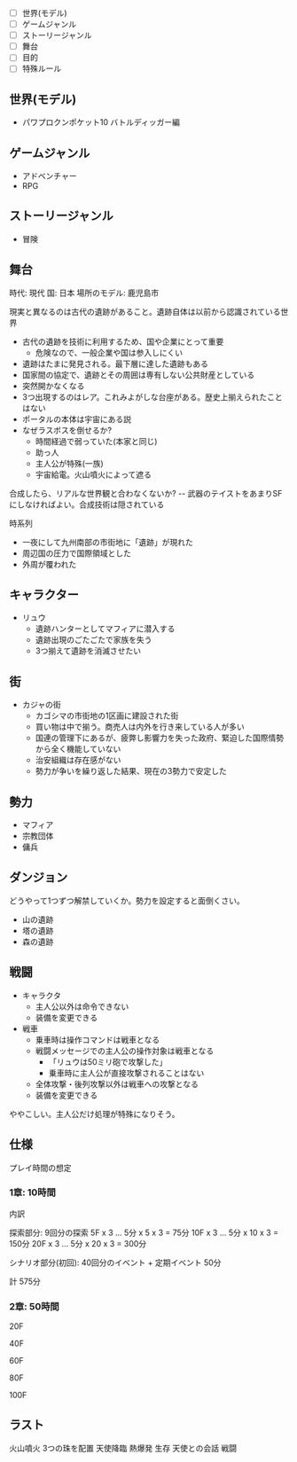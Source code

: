 - [ ] 世界(モデル)
- [ ] ゲームジャンル
- [ ] ストーリージャンル
- [ ] 舞台
- [ ] 目的
- [ ] 特殊ルール

## 世界(モデル)

- パワプロクンポケット10 バトルディッガー編

## ゲームジャンル

- アドベンチャー
- RPG

## ストーリージャンル

- 冒険

## 舞台

時代: 現代
国: 日本
場所のモデル: 鹿児島市

現実と異なるのは古代の遺跡があること。遺跡自体は以前から認識されている世界

- 古代の遺跡を技術に利用するため、国や企業にとって重要
  - 危険なので、一般企業や国は参入しにくい
- 遺跡はたまに発見される。最下層に達した遺跡もある
- 国家間の協定で、遺跡とその周囲は専有しない公共財産としている
- 突然開かなくなる
- 3つ出現するのはレア。これみよがしな台座がある。歴史上揃えられたことはない
- ポータルの本体は宇宙にある説
- なぜラスボスを倒せるか?
  - 時間経過で弱っていた(本家と同じ)
  - 助っ人
  - 主人公が特殊(一族)
  - 宇宙給電。火山噴火によって遮る

合成したら、リアルな世界観と合わなくないか? -- 武器のテイストをあまりSFにしなければよい。合成技術は隠されている

時系列

- 一夜にして九州南部の市街地に「遺跡」が現れた
- 周辺国の圧力で国際領域とした
- 外周が覆われた

## キャラクター

- リュウ
  - 遺跡ハンターとしてマフィアに潜入する
  - 遺跡出現のごたごたで家族を失う
  - 3つ揃えて遺跡を消滅させたい

## 街

- カジャの街
  - カゴシマの市街地の1区画に建設された街
  - 買い物は中で揃う。商売人は内外を行き来している人が多い
  - 国連の管理下にあるが、疲弊し影響力を失った政府、緊迫した国際情勢から全く機能していない
  - 治安組織は存在感がない
  - 勢力が争いを繰り返した結果、現在の3勢力で安定した

## 勢力

- マフィア
- 宗教団体
- 傭兵

## ダンジョン

どうやって1つずつ解禁していくか。勢力を設定すると面倒くさい。

- 山の遺跡
- 塔の遺跡
- 森の遺跡

## 戦闘

- キャラクタ
  - 主人公以外は命令できない
  - 装備を変更できる
- 戦車
  - 乗車時は操作コマンドは戦車となる
  - 戦闘メッセージでの主人公の操作対象は戦車となる
    - 「リュウは50ミリ砲で攻撃した」
    - 乗車時に主人公が直接攻撃されることはない
  - 全体攻撃・後列攻撃以外は戦車への攻撃となる
  - 装備を変更できる

ややこしい。主人公だけ処理が特殊になりそう。

## 仕様

プレイ時間の想定

### 1章: 10時間

内訳

探索部分: 9回分の探索
5F  x 3 ... 5分 x 5  x 3 = 75分
10F x 3 ... 5分 x 10 x 3 = 150分
20F x 3 ... 5分 x 20 x 3 = 300分

シナリオ部分(初回): 40回分のイベント + 定期イベント
50分

計 575分

### 2章: 50時間

20F

40F

60F

80F

100F

## ラスト

火山噴火
3つの珠を配置
天使降臨
熱爆発
生存
天使との会話
戦闘
